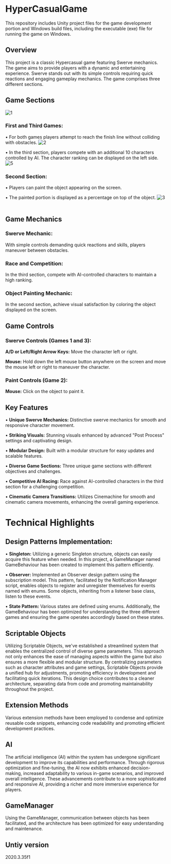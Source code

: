 # HyperCasualGame
This repository includes Unity project files for the game development portion and Windows build files, including the executable (exe) file for running the game on Windows.

## Overview
This project is a classic Hypercasual game featuring Swerve mechanics. The game aims to provide players with a dynamic and entertaining experience. Swerve stands out with its simple controls requiring quick reactions and engaging gameplay mechanics. The game comprises three different sections.

## Game Sections
![1](https://github.com/irfanSOLAK/HyperCasualGame/assets/108720676/dcbdff0d-98b0-4c62-91d0-cb04920a1140)
&nbsp;

### First and Third Games:
•	For both games players attempt to reach the finish line without colliding with obstacles.
![2](https://github.com/irfanSOLAK/HyperCasualGame/assets/108720676/e694b01b-681f-41f5-bc6c-b87ae78bd87b)
&nbsp;

•	In the third section, players compete with an additional 10 characters controlled by AI. The character ranking can be displayed on the left side.
![5](https://github.com/irfanSOLAK/HyperCasualGame/assets/108720676/8990c99f-2c8f-4e63-9bfe-9f6b7a1b8e26)
&nbsp;

### Second Section:
•	Players can paint the object appearing on the screen.

•	The painted portion is displayed as a percentage on top of the object.
![3](https://github.com/irfanSOLAK/HyperCasualGame/assets/108720676/0e3411fc-bc6c-4401-aad0-3782af24c80f)
&nbsp;

## Game Mechanics

### Swerve Mechanic:
With simple controls demanding quick reactions and skills, players maneuver between obstacles.

### Race and Competition:
In the third section, compete with AI-controlled characters to maintain a high ranking.

### Object Painting Mechanic:
In the second section, achieve visual satisfaction by coloring the object displayed on the screen.

## Game Controls
### Swerve Controls (Games 1 and 3):
**A/D or Left/Right Arrow Keys:** Move the character left or right.

**Mouse:** Hold down the left mouse button anywhere on the screen and move the mouse left or right to maneuver the character.

### Paint Controls (Game 2):
**Mouse:** Click on the object to paint it.

## Key Features
•	**Unique Swerve Mechanics:** Distinctive swerve mechanics for smooth and responsive character movement.

•	**Striking Visuals:** Stunning visuals enhanced by advanced "Post Process" settings and captivating design.

•	**Modular Design:** Built with a modular structure for easy updates and scalable features.

•	**Diverse Game Sections:** Three unique game sections with different objectives and challenges.

•	**Competitive AI Racing:** Race against AI-controlled characters in the third section for a challenging competition.

•	**Cinematic Camera Transitions:** Utilizes Cinemachine for smooth and cinematic camera movements, enhancing the overall gaming experience.

# Technical Highlights
## Design Patterns Implementation:
•	**Singleton:** Utilizing a generic Singleton structure, objects can easily acquire this feature when needed. In this project, a GameManager named GameBehaviour has been created to implement this pattern efficiently.

•	**Observer:** Implemented an Observer design pattern using the subscription model. This pattern, facilitated by the Notification Manager script, enables objects to register and unregister themselves for events named with enums. Some objects, inheriting from a listener base class, listen to these events.

•	**State Pattern:** Various states are defined using enums. Additionally, the GameBehaviour has been optimized for understanding the three different games and ensuring the game operates accordingly based on these states.

## Scriptable Objects
Utilizing Scriptable Objects, we've established a streamlined system that enables the centralized control of diverse game parameters. This approach not only enhances the ease of managing aspects within the game but also ensures a more flexible and modular structure. By centralizing parameters such as character attributes and game settings, Scriptable Objects provide a unified hub for adjustments, promoting efficiency in development and facilitating quick iterations. This design choice contributes to a cleaner architecture, separating data from code and promoting maintainability throughout the project.

## Extension Methods
Various extension methods have been employed to condense and optimize reusable code snippets, enhancing code readability and promoting efficient development practices.

## AI
The artificial intelligence (AI) within the system has undergone significant development to improve its capabilities and performance. Through rigorous optimization and fine-tuning, the AI now exhibits enhanced decision-making, increased adaptability to various in-game scenarios, and improved overall intelligence. These advancements contribute to a more sophisticated and responsive AI, providing a richer and more immersive experience for players.

## GameManager
Using the GameManager, communication between objects has been facilitated, and the architecture has been optimized for easy understanding and maintenance.

## Untiy version
2020.3.35f1

